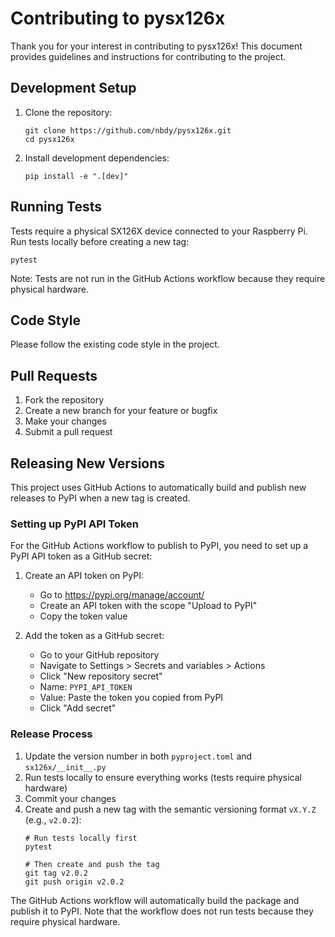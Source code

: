 # Contributing to pysx126x

Thank you for your interest in contributing to pysx126x! This document provides guidelines and instructions for contributing to the project.

## Development Setup

1. Clone the repository:
   ```shell
   git clone https://github.com/nbdy/pysx126x.git
   cd pysx126x
   ```

2. Install development dependencies:
   ```shell
   pip install -e ".[dev]"
   ```

## Running Tests

Tests require a physical SX126X device connected to your Raspberry Pi. Run tests locally before creating a new tag:

```shell
pytest
```

Note: Tests are not run in the GitHub Actions workflow because they require physical hardware.

## Code Style

Please follow the existing code style in the project.

## Pull Requests

1. Fork the repository
2. Create a new branch for your feature or bugfix
3. Make your changes
4. Submit a pull request

## Releasing New Versions

This project uses GitHub Actions to automatically build and publish new releases to PyPI when a new tag is created.

### Setting up PyPI API Token

For the GitHub Actions workflow to publish to PyPI, you need to set up a PyPI API token as a GitHub secret:

1. Create an API token on PyPI:
   - Go to https://pypi.org/manage/account/
   - Create an API token with the scope "Upload to PyPI"
   - Copy the token value

2. Add the token as a GitHub secret:
   - Go to your GitHub repository
   - Navigate to Settings > Secrets and variables > Actions
   - Click "New repository secret"
   - Name: `PYPI_API_TOKEN`
   - Value: Paste the token you copied from PyPI
   - Click "Add secret"

### Release Process

1. Update the version number in both `pyproject.toml` and `sx126x/__init__.py`
2. Run tests locally to ensure everything works (tests require physical hardware)
3. Commit your changes
4. Create and push a new tag with the semantic versioning format `vX.Y.Z` (e.g., `v2.0.2`):
   ```shell
   # Run tests locally first
   pytest

   # Then create and push the tag
   git tag v2.0.2
   git push origin v2.0.2
   ```

The GitHub Actions workflow will automatically build the package and publish it to PyPI. Note that the workflow does not run tests because they require physical hardware.
